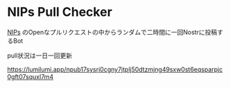 # NIPs Pull Checker
[NIPs](https://github.com/nostr-protocol/nips) のOpenなプルリクエストの中からランダムで二時間に一回Nostrに投稿するBot

pull状況は一日一回更新

https://lumilumi.app/npub17sysrj0cgny7jtplj50dtzmjng49sxw0st6eqsparpjc0gft07squxl7m4

